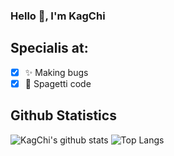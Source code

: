 ### Hello 👋, I'm KagChi

## Specialis at:
- [x] ✨ Making bugs
- [x] 🔗 Spagetti code

## Github Statistics
![KagChi's github stats](https://github-readme-stats.vercel.app/api?username=kagchi&show_icons=true&theme=radical)
![Top Langs](https://github-readme-stats.vercel.app/api/top-langs/?username=kagchi&layout=compact)
